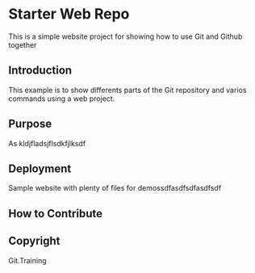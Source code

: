 # Starter Web Repo

This is a simple website project for showing how to use Git and Github together

## Introduction
This example is to show differents parts of the Git repository and varios commands using a web project.

## Purpose
As kldjfladsjflsdkfjlksdf

## Deployment

Sample website with plenty of files for demossdfasdfsdfasdfsdf

## How to Contribute

## Copyright
Git.Training